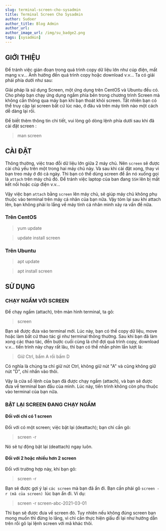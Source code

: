 ```yaml
---
slug: terminal-screen-cho-sysadmin
title: Terminal Screen Cho Sysadmin
author: Sudoer
author_title: Blog Admin
author_url:
author_image_url: /img/su_badge2.png
tags: [sysadmin]
---
```


## GIỚI THIỆU

Để tránh việc gián đoạn trong quá trình copy dữ liệu lớn như cúp điện, mất mạng v.v... Ảnh hưởng đến quá trình copy hoặc download v.v... Ta có giải phái phía dưới như sau:

Giải pháp là sử dụng Screen, một ứng dụng trên CentOS và Ubuntu đều có. Cho phép bạn chạy ứng dụng ngầm phía bên trong chương trình Screen mà không cần thông qua máy bạn khi bạn thoát khỏi screen. Tất nhiên bạn có thể truy cập lại screen bất cứ lúc nào, ở đâu và trên máy tính nào một cách dễ dàng lại rồi.

Để biết thêm thông tin chi tiết, vui lòng gõ dòng lệnh phía dưới sau khi đã cài đặt screen :

> man screen

## CÀI ĐẶT

Thông thường, việc trao đỗi dữ liệu lớn giữa 2 máy chủ. Nên `screen` sẽ được cài chủ yếu trên một trong hai máy chủ này. Và sau khi cài đặt xong, thay vì bạn treo máy ở đó cả ngày. Thì bạn có thể dùng screen để ẩn nó xuống gọi là `attach` trên máy chủ đó. Để tránh việc laptop của ban đang `SSH` lên bị mất kết nối hoặc cúp điện v.v...

Vậy việc bạn `attach` bằng `screen` lên máy chủ, sẽ giúp máy chủ không phụ thuộc vào terminal trên máy cá nhân của bạn nữa. Vậy tóm lại sau khi attach lên, bạn không phải lo lắng về máy tính cá nhân mình xảy ra vấn đề nữa.

### Trên CentOS

> yum update

> update install screen

### Trên Ubuntu

> apt update

> apt install screen

## SỬ DỤNG

### CHẠY NGẦM VỚI SCREEN

Để chạy ngầm (attach), trên màn hình terminal, ta gõ:

> screen

Bạn sẽ được đưa vào terminal mới. Lúc này, bạn có thể copy dữ liệu, move hoặc làm bất cứ thao tác gì như terminal thông thường. Sau khi bạn đã làm xong các thao tác, đến bước cuối cùng là chờ đợi quá trình copy, download v.v... tiến trình này chạy rất lâu, thì bạn có thể nhấn phím lần lượt là:

> Giữ Ctrl, bấm A rồi bấm D

Có nghĩa là chúng ta chỉ giữ nút Ctrl, không giữ nút "A" và cũng không giữ nút "D", chỉ nhấn vào thôi.

Vậy là cửa sổ lệnh của bạn đã được chạy ngầm (attach), và bạn sẽ được đưa về terminal ban đầu của mình. Lúc này, tiến trình không còn phụ thuộc vào terminal của bạn nữa.

### BẬT LẠI SCREEN ĐANG CHẠY NGẦM

#### Đối với chỉ có 1 screen

Đối với có một screen; việc bật lại (deattach); bạn chỉ cần gõ:

> screen -r

Nó sẽ tự động bật lại (deattach) ngay luôn.

#### Đối với 2 hoặc nhiều hơn 2 screen

Đối với trường hợp này, khi bạn gõ:

> screen -r

Bạn sẽ được gợi ý lại `các screen` mà bạn đã ẩn đi. Bạn cần phải gõ <code>screen -r (mã của screen) </code>lúc bạn ẩn đi. Ví dụ:

> screen -r screen-abc-2021-03-01

Thì bạn sẽ được đưa về screen đó. Tuy nhiên nếu không đúng screen bạn mong muốn thì đừng lo lắng, vì chỉ cần thực hiện giấu đi lại như hướng dẫn trên rồi gõ lại lệnh screen với mã khác thôi.
